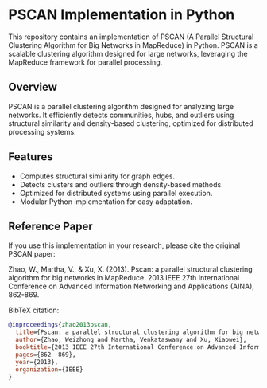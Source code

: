 # PSCAN Implementation in Python

This repository contains an implementation of PSCAN (A Parallel Structural Clustering Algorithm for Big Networks in MapReduce) in Python. PSCAN is a scalable clustering algorithm designed for large networks, leveraging the MapReduce framework for parallel processing.

## Overview
PSCAN is a parallel clustering algorithm designed for analyzing large networks. It efficiently detects communities, hubs, and outliers using structural similarity and density-based clustering, optimized for distributed processing systems.

## Features
- Computes structural similarity for graph edges.
- Detects clusters and outliers through density-based methods.
- Optimized for distributed systems using parallel execution.
- Modular Python implementation for easy adaptation.

## Reference Paper
If you use this implementation in your research, please cite the original PSCAN paper:

Zhao, W., Martha, V., & Xu, X. (2013). Pscan: a parallel structural clustering algorithm for big networks in MapReduce. 2013 IEEE 27th International Conference on Advanced Information Networking and Applications (AINA), 862-869.

BibTeX citation:
```bibtex
@inproceedings{zhao2013pscan,
  title={Pscan: a parallel structural clustering algorithm for big networks in mapreduce},
  author={Zhao, Weizhong and Martha, Venkataswamy and Xu, Xiaowei},
  booktitle={2013 IEEE 27th International Conference on Advanced Information Networking and Applications (AINA)},
  pages={862--869},
  year={2013},
  organization={IEEE}
}
```
